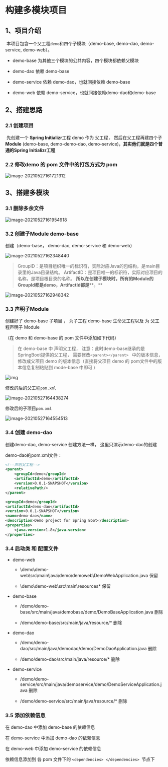# 构建多模块项目

## 1、项目介绍

​		本项目包含一个父工程`demo`和四个子模块（demo-base, demo-dao, demo-service, demo-web）。

*   demo-base 为其他三个模块的公共内容，四个模块都依赖父模块

*   demo-dao 依赖 demo-base

*   demo-service 依赖 demo-dao，也就间接依赖 demo-base

*   demo-web 依赖 demo-service，也就间接依赖demo-dao和demo-base

## 2、搭建思路

### 2.1 创建项目

​		先创建一个 **Spring Initializr**工程 demo 作为 父工程， 然后在父工程再建四个子 **Module** (demo-base, demo-demo-dao, demo-service)，**其实他们就是四个普通的Spring Initializr工程**

### 2.2 修改demo 的 pom 文件中的打包方式为 pom

![image-20210527161721312](https://gitee.com/zzursy/blog-image/raw/master/img/20210527161725.png "image-20210527161721312")

## 3、搭建多模块

### 3.1 删除多余文件

![image-20210527161954918](https://gitee.com/zzursy/blog-image/raw/master/img/20210527162007.png "image-20210527161954918")

### 3.2 创建子Module demo-base

创建（demo-base， demo-dao, demo-service 和 demo-web）

![image-20210527162348440](https://gitee.com/zzursy/blog-image/raw/master/img/20210527162351.png "image-20210527162348440")

> GroupID：是项目组织唯一的标识符，实际对应Java的包结构，是main目录里的Java目录结构。
> ArtifactID：是项目唯一的标识符，实际对应项目的名称，是项目根目录的名称。
> **所以在创建子模块时，所有的Module的GroupId都是demo，ArtifactId都是****。** ​

![image-20210527162948342](https://gitee.com/zzursy/blog-image/raw/master/img/20210527162950.png "image-20210527162948342")

### 3.3 声明子Module

创建好了 demo-base 子项目 ， 为子工程 demo-base 生命父工程以及 为 父工程声明子 Module

（在 demo 和 demo-base 的 pom 文件中添加如下代码）

> 在 demo-base 中 声明父工程， 注意：此时demo-base继承的是 SpringBoot提供的父工程， 需要修改`<parent></parent> `
> 中的版本信息，修改成父项目 demo 的版本信息（直接将父项目 demo 的 pom文件中的版本信息复制粘贴到 mode-base 中即可 )

![img](https://gitee.com/zzursy/blog-image/raw/master/img/20210527163514.jpeg "img")

修改的后的父工程`pom.xml `

![image-20210527164438274](https://gitee.com/zzursy/blog-image/raw/master/img/20210527164439.png "image-20210527164438274")

修改后的子项目`pom.xml`

![image-20210527164554513](https://gitee.com/zzursy/blog-image/raw/master/img/20210527164556.png "image-20210527164554513")

### 3.4 创建 demo-dao

创建demo-dao, demo-service 创建方法一样， 这里只演示demo-dao的创建

demo-dao的pom.xml文件：

```xml
<!--声明父工程-->
<parent>
    <groupId>demo</groupId>
    <artifactId>demo</artifactId>
    <version>0.0.1-SNAPSHOT</version>
    <relativePath/>
</parent>

<groupId>demo</groupId>
<artifactId>demo-dao</artifactId>
<version>0.0.1-SNAPSHOT</version>
<name>demo-dao</name>
<description>Demo project for Spring Boot</description>
<properties>
    <java.version>1.8</java.version>
</properties>
```

### 3.4 启动类 和 配置文件

*   demo-web

    *   \demo\demo-web\src\main\java\demo\demoweb\DemoWebApplication.java 保留

    *   \demo\demo-web\src\main\resources\* 保留

*   demo-base

    *   /demo/demo-base/src/main/java/demobase/demo/DemoBaseApplication.java   删除

    *   /demo/demo-base/src/main/java/resource/\*   删除

*   demo-dao

    *   /demo/demo-dao/src/main/java/demodao/demo/DemoDaoApplication.java   删除

    *   /demo/demo-dao/src/main/java/resource/\*   删除

*   demo-service

    *   /demo/demo-service/src/main/java/demoservice/demo/DemoServiceApplication.java   删除

    *   /demo/demo-service/src/main/java/resource/\*   删除

### 3.5 添加依赖信息

在 demo-dao 中添加 demo-base 的依赖信息

在 demo-service 中添加 demo-dao 的依赖信息

在 demo-web 中添加 demo-service 的依赖信息

依赖信息添加到 各 pom 文件下的  `<dependencies> </dependencies> `节点下

